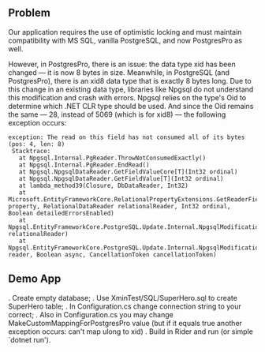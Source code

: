 ## Problem

Our application requires the use of optimistic locking and must maintain compatibility with MS SQL, vanilla PostgreSQL, and now PostgresPro as well.

However, in PostgresPro, there is an issue: the data type xid has been changed — it is now 8 bytes in size. Meanwhile, 
in PostgreSQL (and PostgresPro), there is an xid8 data type that is exactly 8 bytes long. Due to this change in an existing data type, 
libraries like Npgsql do not understand this modification and crash with errors. Npgsql relies on the type's Oid to determine which .NET CLR 
type should be used. And since the Oid remains the same — 28, instead of 5069 (which is for xid8) — the following exception occurs:

```
exception: The read on this field has not consumed all of its bytes (pos: 4, len: 8)
 Stacktrace: 
   at Npgsql.Internal.PgReader.ThrowNotConsumedExactly()
   at Npgsql.Internal.PgReader.EndRead()
   at Npgsql.NpgsqlDataReader.GetFieldValueCore[T](Int32 ordinal)
   at Npgsql.NpgsqlDataReader.GetFieldValue[T](Int32 ordinal)
   at lambda_method39(Closure, DbDataReader, Int32)
   at Microsoft.EntityFrameworkCore.RelationalPropertyExtensions.GetReaderFieldValue(IProperty property, RelationalDataReader relationalReader, Int32 ordinal, Boolean detailedErrorsEnabled)
   at Npgsql.EntityFrameworkCore.PostgreSQL.Update.Internal.NpgsqlModificationCommand.PropagateResults(RelationalDataReader relationalReader)
   at Npgsql.EntityFrameworkCore.PostgreSQL.Update.Internal.NpgsqlModificationCommandBatch.Consume(RelationalDataReader reader, Boolean async, CancellationToken cancellationToken)
```

## Demo App

. Create empty database;
. Use XminTest/SQL/SuperHero.sql to create SuperHero table;
. In Configuration.cs change connection string to your correct;
. Also in Configuration.cs you may change MakeCustomMappingForPostgresPro value (but if it equals true another exception occurs: can't map ulong to xid)
. Build in Rider and run (or simple `dotnet run').

